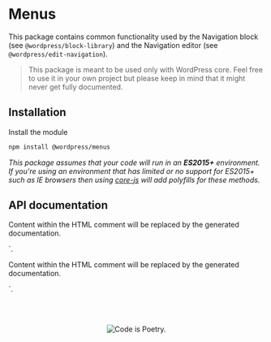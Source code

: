 # Menus

This package contains common functionality used by the Navigation block (see `@wordpress/block-library`) and the Navigation editor (see `@wordpress/edit-navigation`).

> This package is meant to be used only with WordPress core. Feel free to use it in your own project but please keep in mind that it might never get fully documented.

## Installation

Install the module

```bash
npm install @wordpress/menus
```

_This package assumes that your code will run in an **ES2015+** environment. If you're using an environment that has limited or no support for ES2015+ such as IE browsers then using [core-js](https://github.com/zloirock/core-js) will add polyfills for these methods._

## API documentation

<!-- START TOKEN(Autogenerated API docs|src/constants.js) -->

Content within the HTML comment will be replaced by the generated documentation.

<!-- END TOKEN(Autogenerated API docs|src/constants.js) -->`.

<!-- START TOKEN(Autogenerated API docs|src/utils.js) -->

Content within the HTML comment will be replaced by the generated documentation.

<!-- END TOKEN(Autogenerated API docs|src/utils.js) -->`.

<br/><br/><p align="center"><img src="https://s.w.org/style/images/codeispoetry.png?1" alt="Code is Poetry." /></p>
